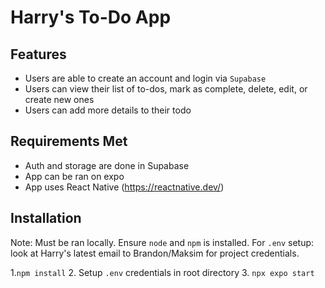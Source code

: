 # Harry's To-Do App

## Features

- Users are able to create an account and login via `Supabase`
- Users can view their list of to-dos, mark as complete, delete, edit, or create new ones
- Users can add more details to their todo

## Requirements Met

- Auth and storage are done in Supabase
- App can be ran on expo
- App uses React Native (https://reactnative.dev/)

## Installation

Note: Must be ran locally. Ensure `node` and `npm` is installed.
For `.env` setup: look at Harry's latest email to Brandon/Maksim for project credentials.

1.`npm install`
2. Setup `.env` credentials in root directory
3. `npx expo start`
